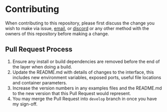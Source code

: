 # Contributing

When contributing to this repository, please first discuss the change you wish to make via issue,
[email][email-adress], or [discord][discord-link] or any other method with the owners of this repository before making a change. 

<!-- Link -->
[discord-link]: https://discord.gg/Ra8QzNU
[email-adress]: mailto:sukaato.dev@gmail.com

## Pull Request Process

1. Ensure any install or build dependencies are removed before the end of the layer when doing a build.
2. Update the README.md with details of changes to the interface, this includes new environment variables, exposed ports, useful file locations and container parameters.
3. Increase the version numbers in any examples files and the README.md to the new version that this Pull Request would represent.
4. You may merge the Pull Request into `develop` branch in once you have my sign-off.